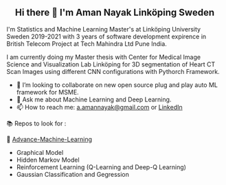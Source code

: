 <h2 align="center"> Hi there 👋 I'm Aman Nayak                                      Linköping Sweden </h1>

I'm Statistics and Machine Learning Master's at Linköping University Sweden 2019-2021 with 3 years of software development expirence in British Telecom Project at Tech Mahindra Ltd Pune India. 

I am currently doing my Master thesis with Center for Medical Image Science and Visualization Lab Linköping for 3D segmentation of Heart CT Scan Images using different CNN configurations with Pythorch Framework. 

- 👯 I’m looking to collaborate on new open source plug and play auto ML framework for MSME.
- 💬 Ask me about Machine Learning and Deep Learning. 
- 📫 How to reach me: a.amannayak@gmail.com or [LinkedIn](https://www.linkedin.com/in/amannayak/)

:books: Repos to look for :

:pushpin: [Advance-Machine-Learning](https://github.com/amannayak/Advance-Machine-Learning.git)
* Graphical Model
* Hidden Markov Model
* Reinforcement Learning (Q-Learning and Deep-Q Learning)
* Gaussian Classification and Gegression



